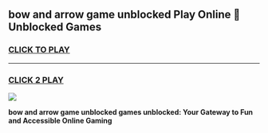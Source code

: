 
## bow and arrow game unblocked Play Online 👋 Unblocked Games
<h3>
<a href="https://premium.freeplayer.one?title=bow_and_arrow_game_unblocked&ref=19F">CLICK TO PLAY</a></h3>
<hr>

<h3>
<a href="https://premium.freeplayer.one?title=bow_and_arrow_game_unblocked&ref=19F">CLICK 2 PLAY</a>
  
</h3>

<a href="https://premium.freeplayer.one?title=bow_and_arrow_game_unblocked&ref=19F"><img src="https://clearcache.store/games.png"></a>


**bow and arrow game unblocked games unblocked: Your Gateway to Fun and Accessible Online Gaming**
